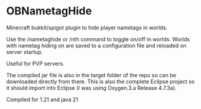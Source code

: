 # OBNametagHide
Minecraft bukkit/spigot plugin to hide player nametags in worlds.

Use the /nametaghide or /nth command to toggle on/off in worlds.
Worlds with nametag hiding on are saved to a configuration file and reloaded on server startup.

Useful for PVP servers.

The compiled jar file is also in the target folder of the repo so can be downloaded directly from there. This is also the complete Eclipse project so it should import into Eclipse (I was using Oxygen.3.a Release 4.7.3a).

Compiled for 1.21 and java 21
